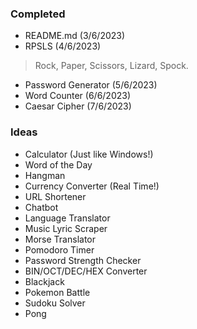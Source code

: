 ### Completed
* README.md (3/6/2023)
* RPSLS (4/6/2023)
> Rock, Paper, Scissors, Lizard, Spock.
* Password Generator (5/6/2023)
* Word Counter (6/6/2023)
* Caesar Cipher (7/6/2023)

### Ideas
* Calculator (Just like Windows!)
* Word of the Day
* Hangman
* Currency Converter (Real Time!)
* URL Shortener
* Chatbot
* Language Translator
* Music Lyric Scraper
* Morse Translator
* Pomodoro Timer
* Password Strength Checker
* BIN/OCT/DEC/HEX Converter
* Blackjack
* Pokemon Battle
* Sudoku Solver
* Pong